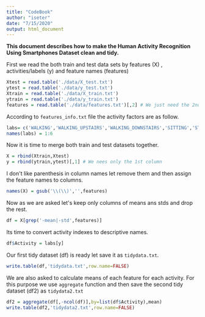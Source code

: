 ```yaml
---
title: "CodeBook"
author: "iseter"
date: "7/15/2020"
output: html_document
---
```





**This document describes how to make the Human Activity Recognition Using Smartphones Dataset clean and tidy.**

First we read the both train and test data sets by features (X) , activities/labels (y) and feature names (features)
```R
Xtest = read.table('./data/X_test.txt')
ytest = read.table('./data/y_test.txt')
Xtrain = read.table('./data/X_train.txt')
ytrain = read.table('./data/y_train.txt')
features = read.table('./data/features.txt')[,2] # We just need the 2nd column
```
According to `features_info.txt` file the activity factors are as follow.
```R
labs= c('WALKING','WALKING_UPSTAIRS','WALKING_DOWNSTAIRS','SITTING','STANDING','LAYING')
names(labs) = 1:6
```
Now it is time to merge both train and test datasets together.
```R
X = rbind(Xtrain,Xtest)
y = rbind(ytrain,ytest)[,1] # We nees only the 1st column
```
I don't like parenthesis in column names let remove them and then assign the feature names to columns.
```r
names(X) = gsub('\\(\\)','',features)
```
Now as we are asked let's keep only columns of means ans stds and drop the rest.
```r
df = X[grep('-mean|-std',features)]
```
Its time to convert activity indexes to descriptive names.
```r
df$Activity = labs[y]
```
Our first tidy dataset (df) is ready let save it as `tidydata.txt`.
```r
write.table(df,'tidydata.txt',row.name=FALSE)
```
We are also asked to calculate means of each feature for each activity. For this purpose we use `aggregate` function and then save the second tidy dataset (df2) as `tidydata2.txt`
```r
df2 = aggregate(df[,-ncol(df)],by=list(df$Activity),mean)
write.table(df2,'tidydata2.txt',row.name=FALSE)
```
